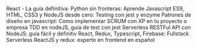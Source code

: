 
React - La guía definitiva: 
Python sin fronteras:
Aprende Javascript ES9, HTML, CSS3 y NodeJS desde cero:
Testing con jest y enzyme 
Patrones de diseño en javascript: 
Como implementar SCRUM con XP en tu proyecto o empresa 
TDD en nodeJS, guia de test con jest
Serverless RESTFul API con NodeJS: guía fácil y definitiv
React, Redux, Typescript, Firebase: Fullstack Serverless 
ReactJS y redux: experto en frontend en español 